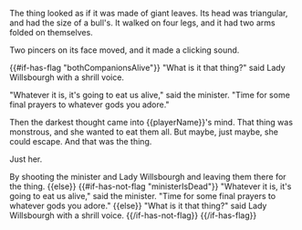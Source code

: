 The thing looked as if it was made of giant leaves. Its head was triangular, and had the size of a bull's. It walked on four legs, and it had two arms folded on themselves.

Two pincers on its face moved, and it made a clicking sound.

{{#if-has-flag "bothCompanionsAlive"}}
"What is it that thing?" said Lady Willsbourgh with a shrill voice.

"Whatever it is, it's going to eat us alive," said the minister. "Time for some final prayers to whatever gods you adore."

Then the darkest thought came into {{playerName}}'s mind. That thing was monstrous, and she wanted to eat them all. But maybe, just maybe, she could escape. And that was the thing.

Just her.

By shooting the minister and Lady Willsbourgh and leaving them there for the thing.
{{else}}
{{#if-has-not-flag "ministerIsDead"}}
"Whatever it is, it's going to eat us alive," said the minister. "Time for some final prayers to whatever gods you adore."
{{else}}
"What is it that thing?" said Lady Willsbourgh with a shrill voice.
{{/if-has-not-flag}}
{{/if-has-flag}}
